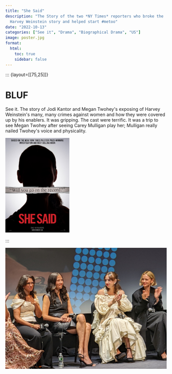 ```yaml
---
title: "She Said"
description: "The Story of the two *NY Times* reporters who broke the
  Harvey Weinstein story and helped start #metoo"
date: "2022-10-13"
categories: ["See it", "Drama", "Biographical Drama", "US"]
image: poster.jpg
format:
  html:
    toc: true
    sidebar: false
---
```

::: {layout=[[75,25]]}
# BLUF

See it. The story of Jodi Kantor and Megan Twohey's exposing of Harvey
Weinstein's many, many crimes against women and how they were covered up
by his enablers. It was gripping. The cast were terrific. It was a
trip to see Megan Twohey after seeing Carey Mulligan play her; Mulligan
really nailed Twohey's voice and physicality. 

<img src="poster.jpg" width="200"/>

:::

![*Jodi Kantor, Megan Twohey, Zoe Kazan, and Carey Mulligan*](PXL_20221014_002733043.NIGHT.jpg)
